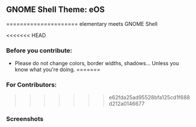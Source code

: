 ## GNOME Shell Theme: eOS
=====================
elementary meets GNOME Shell



<<<<<<< HEAD
### Before you contribute:

- Please do not change colors, border widths, shadows... Unless you know what you're doing.
=======
### For Contributors:

>>>>>>> e62fda25ad95528bfa125cd1f688d212a0146677

### Screenshots


